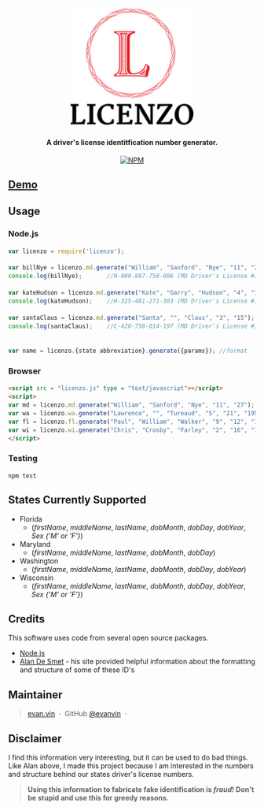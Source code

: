 
<h1 align="center">
  <br>
  <img src="https://raw.githubusercontent.com/evanvin/licenzo/master/examples/browser/img/licenzo.png" alt="Licenzo" width="250">
  <br>
</h1>

<h4 align="center">A driver's license identitfication number generator.</h4>

<p align="center">
  <a href="https://www.npmjs.com/package/licenzo">
    <img src="https://badge.fury.io/js/licenzo.svg"
         alt="NPM">
  </a>
</p>

## [Demo](https://cdn.rawgit.com/evanvin/licenzo/dcbb473/examples/browser/index.html)


## Usage

### Node.js
```javascript
var licenzo = require('licenzo');

var billNye = licenzo.md.generate("William", "Sanford", "Nye", "11", "27");
console.log(billNye);		//N-000-887-758-906 (MD Driver's License #)

var kateHudson = licenzo.md.generate("Kate", "Garry", "Hudson", "4", "19");
console.log(kateHudson);	//H-325-461-271-303 (MD Driver's License #)

var santaClaus = licenzo.md.generate("Santa", "", "Claus", "3", "15");
console.log(santaClaus);	//C-420-758-014-197 (MD Driver's License #)


var name = licenzo.{state abbreviation}.generate({params}); //format
```

### Browser
```html
<script src = "licenzo.js" type = "text/javascript"></script>
<script>
var md = licenzo.md.generate("William", "Sanford", "Nye", "11", "27");  //N-000-887-758-906
var wa = licenzo.wa.generate("Lawrence", "", "Tureaud", "5", "21", "1952");  //TUREAL*488K1
var fl = licenzo.fl.generate("Paul", "William", "Walker", "9", "12", "1973", "M"); //W426-699-73-332-0
var wi = licenzo.wi.generate("Chris", "Crosby", "Farley", "2", "16", "1964", "M"); //F640-1036-4056-00
</script>
```

### Testing
	
	npm test


## States Currently Supported

- Florida
  - (*firstName*, *middleName*, *lastName*, *dobMonth*, *dobDay*, *dobYear*, *Sex {'M' or 'F'}*)
- Maryland 
  - (*firstName*, *middleName*, *lastName*, *dobMonth*, *dobDay*)
- Washington
  - (*firstName*, *middleName*, *lastName*, *dobMonth*, *dobDay*, *dobYear*)
- Wisconsin
  - (*firstName*, *middleName*, *lastName*, *dobMonth*, *dobDay*, *dobYear*, *Sex {'M' or 'F'}*)

## Credits

This software uses code from several open source packages.

- [Node.js](https://nodejs.org/)
- [Alan De Smet](http://www.highprogrammer.com/alan/numbers/index.html) - his site provided helpful information about the formatting and structure of some of these ID's



## Maintainer

> [evan.vin](http://www.evan.vin) &nbsp;&middot;&nbsp;
> GitHub [@evanvin](https://github.com/evanvin) &nbsp;&middot;&nbsp;


## Disclaimer
I find this information very interesting, but it can be used to do bad things. Like Alan above, I made this project because I am interested in the numbers and structure behind our states driver's license numbers. 
 > **Using this information to fabricate fake identification is _fraud_! Don't be stupid and use this for greedy reasons.**

